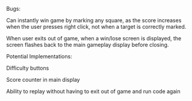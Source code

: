 Bugs:

Can instantly win game by marking any square, as the score increases when the user presses right click, not when a target is correctly marked.

When user exits out of game, when a win/lose screen is displayed, the screen flashes back to the main gameplay display before closing.


Potential Implementations:

Difficulty buttons

Score counter in main display

Ability to replay without having to exit out of game and run code again

